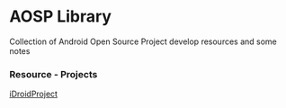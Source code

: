 # AOSP Library
Collection of Android Open Source Project develop resources and some notes

### Resource - Projects
[iDroidProject](http://www.idroidproject.org/wiki/Compiling_Android)
